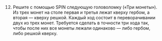 12.	Решите с помощью SPIN следующую головоломку («Три монеты»). Из трех монет на столе первая и третья лежат кверху гербом, а вторая — кверху решкой. Каждый ход состоит в переворачивании двух из трех монет. Требуется сделать в точности три хода так, чтобы после них все монеты лежали одинаково — либо гербом, либо решкой кверху. 
